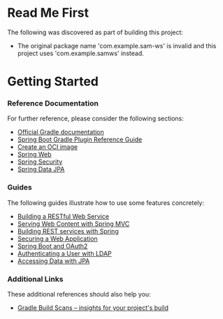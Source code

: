 # Read Me First
The following was discovered as part of building this project:

* The original package name 'com.example.sam-ws' is invalid and this project uses 'com.example.samws' instead.

# Getting Started

### Reference Documentation
For further reference, please consider the following sections:

* [Official Gradle documentation](https://docs.gradle.org)
* [Spring Boot Gradle Plugin Reference Guide](https://docs.spring.io/spring-boot/docs/3.1.11-SNAPSHOT/gradle-plugin/reference/html/)
* [Create an OCI image](https://docs.spring.io/spring-boot/docs/3.1.11-SNAPSHOT/gradle-plugin/reference/html/#build-image)
* [Spring Web](https://docs.spring.io/spring-boot/docs/3.1.11-SNAPSHOT/reference/htmlsingle/index.html#web)
* [Spring Security](https://docs.spring.io/spring-boot/docs/3.1.11-SNAPSHOT/reference/htmlsingle/index.html#web.security)
* [Spring Data JPA](https://docs.spring.io/spring-boot/docs/3.1.11-SNAPSHOT/reference/htmlsingle/index.html#data.sql.jpa-and-spring-data)

### Guides
The following guides illustrate how to use some features concretely:

* [Building a RESTful Web Service](https://spring.io/guides/gs/rest-service/)
* [Serving Web Content with Spring MVC](https://spring.io/guides/gs/serving-web-content/)
* [Building REST services with Spring](https://spring.io/guides/tutorials/rest/)
* [Securing a Web Application](https://spring.io/guides/gs/securing-web/)
* [Spring Boot and OAuth2](https://spring.io/guides/tutorials/spring-boot-oauth2/)
* [Authenticating a User with LDAP](https://spring.io/guides/gs/authenticating-ldap/)
* [Accessing Data with JPA](https://spring.io/guides/gs/accessing-data-jpa/)

### Additional Links
These additional references should also help you:

* [Gradle Build Scans – insights for your project's build](https://scans.gradle.com#gradle)

